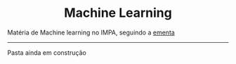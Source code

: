 <h1 style="text-align: center;">
    Machine Learning
</h1>

Matéria de Machine learning no IMPA, seguindo a [ementa](https://w3.impa.br/~pauloo/teaching/ml2023/aulas/)

---
Pasta ainda em construção
